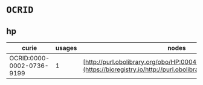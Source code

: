 # `OCRID`
## hp
| curie                     |   usages | nodes                                                                                                         |
|---------------------------|----------|---------------------------------------------------------------------------------------------------------------|
| OCRID:0000-0002-0736-9199 |        1 | [http://purl.obolibrary.org/obo/HP:0004415](https://bioregistry.io/http://purl.obolibrary.org/obo/HP:0004415) |

